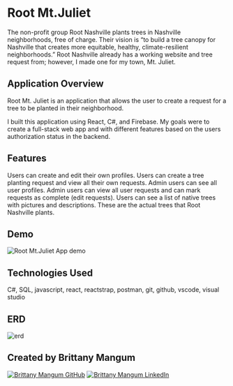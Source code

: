 # Root Mt.Juliet

The non-profit group Root Nashville plants trees in Nashville neighborhoods, free of charge. Their vision is “to build a tree canopy for Nashville that creates more equitable, healthy, climate-resilient neighborhoods.” Root Nashville already has a working website and tree request from; however, I made one for my town, Mt. Juliet.

## Application Overview

Root Mt. Juliet is an application that allows the user to create a request for a tree to be planted in their neighborhood.

I built this application using React, C#, and Firebase. My goals were to create a full-stack web app and with different features based on the users authorization status in the backend. 

## Features

Users can create and edit their own profiles. 
Users can create a tree planting request and view all their own requests.
Admin users can see all user profiles.
Admin users can view all user requests and can mark requests as complete (edit requests).
Users can see a list of native trees with pictures and descriptions. These are the actual trees that Root Nashville plants.

## Demo

![Root Mt.Juliet App demo](https://user-images.githubusercontent.com/103229067/182937360-68b4144d-40d6-4f12-b53c-a71826ae3c8c.gif)


## Technologies Used

C#, SQL, javascript, react, reactstrap, postman, git, github, vscode, visual studio


## ERD
![erd](https://user-images.githubusercontent.com/103229067/182932285-140fbd3b-5e27-4522-bdde-fd315c9901cd.png)


## Created by Brittany Mangum
<a href="https://github.com/bmangum8" target="_blank"><img src="https://img.shields.io/badge/github%20-%23121011.svg?&style=for-the-badge&logo=github&logoColor=white" alt="Brittany Mangum GitHub" style="height: auto !important;width: auto !important;" /></a> <a href="https://www.linkedin.com/in/brittany-t-mangum/" target="_blank"><img src="https://img.shields.io/badge/linkedin%20-%230077B5.svg?&style=for-the-badge&logo=linkedin&logoColor=white" alt="Brittany Mangum LinkedIn" style="height: auto !important;width: auto !important;" /></a>
